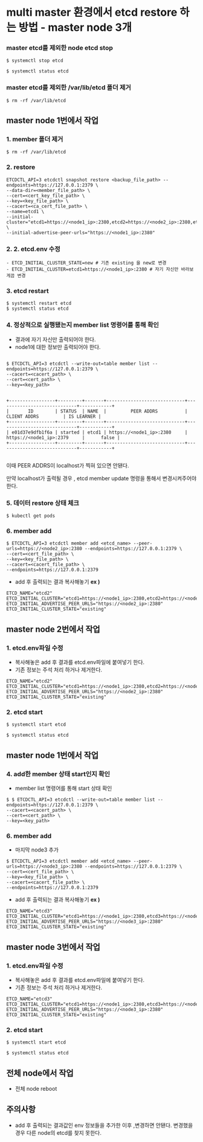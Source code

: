 # multi master 환경에서 etcd restore 하는 방법 - master node 3개


### master etcd를 제외한 node etcd stop

```
$ systemctl stop etcd

$ systemctl status etcd
```
###  master etcd를 제외한 /var/lib/etcd 폴더 제거
```
$ rm -rf /var/lib/etcd
```
## master node 1번에서 작업

### 1. member 폴더 제거
```
$ rm -rf /var/lib/etcd
```

### 2. restore

```
ETCDCTL_API=3 etcdctl snapshot restore <backup_file_path> --endpoints=https://127.0.0.1:2379 \
--data-dir=<member_file_path> \
--cert=<cert_key_file_path> \
--key=<key_file_path> \
--cacert=<ca_cert_file_path> \
--name=etcd1 \
--initial-cluster="etcd1=https://<node1_ip>:2380,etcd2=https://<node2_ip>:2380,etcd3=https://<node3_ip>:2380" \ 
--initial-advertise-peer-urls="https://<node1_ip>:2380"

```



  

### 2. 2. etcd.env 수정
  

```
- ETCD_INITIAL_CLUSTER_STATE=new # 기존 existing 을 new로 변경
- ETCD_INITIAL_CLUSTER=etcd1=https://<node1_ip>:2380 # 자기 자신만 바라보게끔 변경
```

### 3. etcd restart

```
$ systemctl restart etcd
$ systemctl status etcd
```

### 4. 정상적으로 실행됐는지 member list 명령어를 통해 확인
- 결과에 자기 자신만 출력되어야 한다. 
- node1에 대한 정보만 출력되어야 한다.
```

$ ETCDCTL_API=3 etcdctl --write-out=table member list --endpoints=https://127.0.0.1:2379 \
--cacert=<cacert_path> \
--cert=<cert_path> \
--key=<key_path>


+-----------------+---------+-------+-----------------------------+-----------------------------+------------+
|       ID        | STATUS  | NAME  |         PEER ADDRS          |        CLIENT ADDRS         | IS LEARNER |
+-----------------+---------+-------+-----------------------------+-----------------------------+------------+
| e01d37e9dfb1f6a | started | etcd1 | https://<node1_ip>:2380     | https://<node1_ip>:2379     |      false |
+-----------------+---------+-------+-----------------------------+-----------------------------+------------+


```


  

이때 PEER ADDRS이 localhost가 찍혀 있으면 안됀다.

만약 localhost가 출력될 경우 , etcd member update 명령을 통해서 변경시켜주어야 한다.

  
  

### 5. 데이터 restore 상태 체크
```
$ kubectl get pods 
```
  

### 6. member add
```
$ ETCDCTL_API=3 etcdctl member add <etcd_name> --peer-urls=https://<node2_ip>:2380 --endpoints=https://127.0.0.1:2379 \
--cert=<cert_file_path> \
--key=<key_file_path> \
--cacert=<cacert_file_path> \
--endpoints=https://127.0.0.1:2379
```

- add 후 출력되는 결과 복사해놓기
**ex )**

```
ETCD_NAME="etcd2"
ETCD_INITIAL_CLUSTER="etcd1=https://<node1_ip>:2380,etcd2=https://<node2_ip>:2380"
ETCD_INITIAL_ADVERTISE_PEER_URLS="https://<node2_ip>:2380"
ETCD_INITIAL_CLUSTER_STATE="existing"
```

  

## master node 2번에서 작업

### 1. etcd.env파일 수정
- 복사해놓은 add 후 결과를 etcd.env파일에 붙여넣기 한다.
- 기존 정보는 주석 처리 하거나 제거한다.
```
ETCD_NAME="etcd2"
ETCD_INITIAL_CLUSTER="etcd1=https://<node1_ip>:2380,etcd2=https://<node2_ip>:2380"
ETCD_INITIAL_ADVERTISE_PEER_URLS="https://<node2_ip>:2380"
ETCD_INITIAL_CLUSTER_STATE="existing"
```


  

### 2. etcd start

```
$ systemctl start etcd

$ systemctl status etcd
```

  ## master node 1번에서 작업

### 4. add한 member 상태 start인지 확인 
- member list 명령어를 통해 start 상태 확인

```
$ $ ETCDCTL_API=3 etcdctl --write-out=table member list --endpoints=https://127.0.0.1:2379 \
--cacert=<cacert_path> \
--cert=<cert_path> \
--key=<key_path>
```

### 6. member add
- 마지막 node3 추가
```
$ ETCDCTL_API=3 etcdctl member add <etcd_name> --peer-urls=https://<node3_ip>:2380 --endpoints=https://127.0.0.1:2379 \
--cert=<cert_file_path> \
--key=<key_file_path> \
--cacert=<cacert_file_path> \
--endpoints=https://127.0.0.1:2379
```

- add 후 출력되는 결과 복사해놓기
**ex )**

```
ETCD_NAME="etcd3"
ETCD_INITIAL_CLUSTER="etcd1=https://<node1_ip>:2380,etcd3=https://<node3_ip>:2380,etcd2=https://<node2_ip>:2380"
ETCD_INITIAL_ADVERTISE_PEER_URLS="https://<node3_ip>:2380"
ETCD_INITIAL_CLUSTER_STATE="existing"
```
  
  ## master node 3번에서 작업 
  ### 1. etcd.env파일 수정
- 복사해놓은 add 후 결과를 etcd.env파일에 붙여넣기 한다.
- 기존 정보는 주석 처리 하거나 제거한다.
```
ETCD_NAME="etcd3"
ETCD_INITIAL_CLUSTER="etcd1=https://<node1_ip>:2380,etcd3=https://<node3_ip>:2380,etcd2=https://<node2_ip>:2380"
ETCD_INITIAL_ADVERTISE_PEER_URLS="https://<node3_ip>:2380"
ETCD_INITIAL_CLUSTER_STATE="existing"
```


  

### 2. etcd start

```
$ systemctl start etcd

$ systemctl status etcd
```


## 전체 node에서 작업 
- 전체 node reboot

## 주의사항
- add 후 출력되는 결과값인 env 정보들을 추가한 이후 ,변경하면 안됀다.
변경했을경우 다른 node의 etcd를 찾지 못한다. 